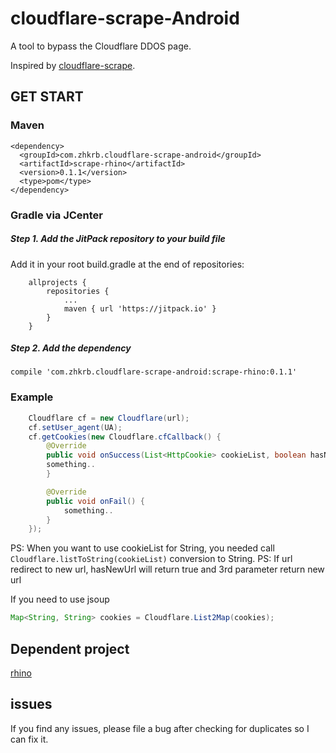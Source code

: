 # cloudflare-scrape-Android  
A tool to bypass the Cloudflare DDOS page.  


Inspired by [cloudflare-scrape](https://github.com/Anorov/cloudflare-scrape).  
## GET START  
### Maven
```
<dependency>
  <groupId>com.zhkrb.cloudflare-scrape-android</groupId>
  <artifactId>scrape-rhino</artifactId>
  <version>0.1.1</version>
  <type>pom</type>
</dependency>
```

### Gradle via JCenter
##### Step 1. Add the JitPack repository to your build file
Add it in your root build.gradle at the end of repositories:
```
    allprojects {
   		repositories {
   			...
   			maven { url 'https://jitpack.io' }
   		}
    }
```    
##### Step 2. Add the dependency
```
compile 'com.zhkrb.cloudflare-scrape-android:scrape-rhino:0.1.1'
```


### Example  
```java
    Cloudflare cf = new Cloudflare(url);
    cf.setUser_agent(UA);
    cf.getCookies(new Cloudflare.cfCallback() {
        @Override
        public void onSuccess(List<HttpCookie> cookieList, boolean hasNewUrl ,String newUrl) {
	    something..
        }

        @Override
        public void onFail() {
            something..
        }
    });
```  
PS: When you want to use cookieList for String, you needed call `Cloudflare.listToString(cookieList)` conversion to String. 
PS: If url redirect to new url, hasNewUrl will return true and 3rd parameter return new url 
  
If you need to use jsoup  
```java
Map<String, String> cookies = Cloudflare.List2Map(cookies);
```  
## Dependent project
[rhino](https://github.com/mozilla/rhino)

## issues
If you find any issues, please file a bug after checking for duplicates so I can fix it.

